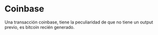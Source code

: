 # Coinbase 

Una transacción coinbase, tiene la peculiaridad de que no tiene un output previo, es bitcoin recién generado.